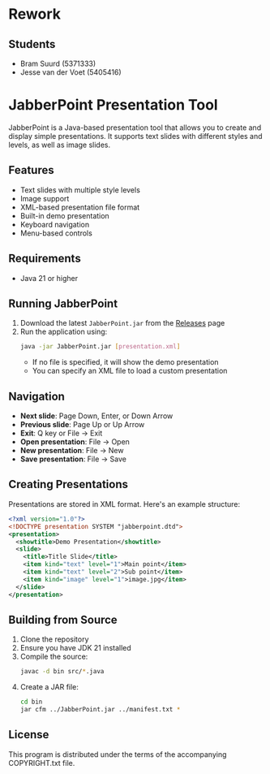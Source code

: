 # Rework

## Students
- Bram Suurd (5371333)
- Jesse van der Voet (5405416)

# JabberPoint Presentation Tool

JabberPoint is a Java-based presentation tool that allows you to create and display simple presentations. It supports text slides with different styles and levels, as well as image slides.

## Features

- Text slides with multiple style levels
- Image support
- XML-based presentation file format
- Built-in demo presentation
- Keyboard navigation
- Menu-based controls

## Requirements

- Java 21 or higher

## Running JabberPoint

1. Download the latest `JabberPoint.jar` from the [Releases](../../releases) page
2. Run the application using:
   ```bash
   java -jar JabberPoint.jar [presentation.xml]
   ```
   - If no file is specified, it will show the demo presentation
   - You can specify an XML file to load a custom presentation

## Navigation

- **Next slide**: Page Down, Enter, or Down Arrow
- **Previous slide**: Page Up or Up Arrow
- **Exit**: Q key or File -> Exit
- **Open presentation**: File -> Open
- **New presentation**: File -> New
- **Save presentation**: File -> Save

## Creating Presentations

Presentations are stored in XML format. Here's an example structure:

```xml
<?xml version="1.0"?>
<!DOCTYPE presentation SYSTEM "jabberpoint.dtd">
<presentation>
  <showtitle>Demo Presentation</showtitle>
  <slide>
    <title>Title Slide</title>
    <item kind="text" level="1">Main point</item>
    <item kind="text" level="2">Sub point</item>
    <item kind="image" level="1">image.jpg</item>
  </slide>
</presentation>
```

## Building from Source

1. Clone the repository
2. Ensure you have JDK 21 installed
3. Compile the source:
   ```bash
   javac -d bin src/*.java
   ```
4. Create a JAR file:
   ```bash
   cd bin
   jar cfm ../JabberPoint.jar ../manifest.txt *
   ```

## License

This program is distributed under the terms of the accompanying COPYRIGHT.txt file.
